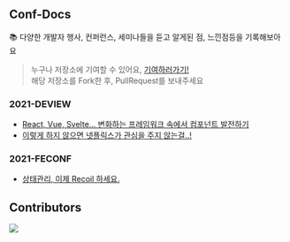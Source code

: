 ## Conf-Docs
📚 다양한 개발자 행사, 컨퍼런스, 세미나들을 듣고 알게된 점, 느낀점등을 기록해보아요

> 누구나 저장소에 기여할 수 있어요, [기여하러가기!](https://github.com/Clzzi/Conf-Docs/blob/main/CONTRIBUTING.md)   
> 해당 저장소를 Fork한 후, PullRequest를 보내주세요


### 2021-DEVIEW
- [React, Vue, Svelte… 변화하는 프레임워크 속에서 컴포넌트 발전하기](https://github.com/Clzzi/Conf-Docs/blob/main/2021-DEVIEW/%EB%B3%80%ED%99%94%ED%95%98%EB%8A%94%20%ED%94%84%EB%A0%88%EC%9E%84%EC%9B%8C%ED%81%AC%20%EC%86%8D%EC%97%90%EC%84%9C%20%EC%BB%B4%ED%8F%AC%EB%84%8C%ED%8A%B8%20%EB%B0%9C%EC%A0%84%ED%95%98%EA%B8%B0.md)
- [이렇게 하지 않으면 넷플릭스가 관심을 주지 않는걸..!](https://github.com/Clzzi/Conf-Docs/blob/main/2021-DEVIEW/%EA%B7%B8%EC%B9%98%EB%A7%8C%20%EC%9D%B4%EB%A0%87%EA%B2%8C%20%ED%95%98%EC%A7%80%20%EC%95%8A%EC%9C%BC%EB%A9%B4%20%EB%84%B7%ED%94%8C%EB%A6%AD%EC%8A%A4%EA%B0%80%20%EA%B4%80%EC%8B%AC%EC%9D%84%20%EC%A3%BC%EC%A7%80%20%EC%95%8A%EB%8A%94%EA%B1%B8.md)

### 2021-FECONF
- [상태관리, 이제 Recoil 하세요.](https://github.com/Clzzi/Conf-Docs/blob/main/2021-FEConf/%EC%83%81%ED%83%9C%EA%B4%80%EB%A6%AC%2C%20%EC%9D%B4%EC%A0%9C%20Recoil%20%ED%95%98%EC%84%B8%EC%9A%94.md)


## Contributors
<a href="https://github.com/Clzzi/Conf-Docs/graphs/contributors">
  <img src="https://contrib.rocks/image?repo=Clzzi/Conf-Docs" />
</a>